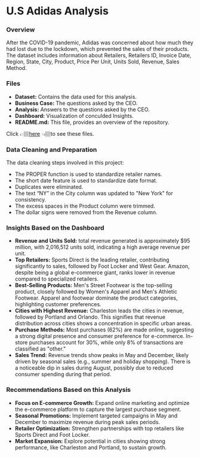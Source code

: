 # U.S Adidas Analysis

### Overview
After the COVID-19 pandemic, Adidas was concerned about how much they had lost due to the lockdown, which prevented the sales of their products. The dataset includes information about Retailers, Retailers ID, Invoice Date, Region, State, City, Product, Price Per Unit, Units Sold, Revenue,	Sales Method.

### Files
- **Dataset:** Contains the data used for this analysis.
- **Business Case:** The questions asked by the CEO. 
- **Analysis:** Answers to the questions asked by the CEO.
- **Dashboard:** Visualization of conculded Insights.
- **README.md:** This file, provides an overview of the repository.

Click 👉🏽[here](https://drive.google.com/drive/folders/1jggSnEoq53k18JCyec8vTng2sbY6qZTA?usp=sharing) 👈🏽to see these files. 

### Data Cleaning and Preparation
The data cleaning steps involved in this project:

- The PROPER function is used to standardize retailer names.
- The short date feature is used to standardize date format.
- Duplicates were eliminated.
- The text “NY” in the City column was updated to "New York" for consistency.
- The excess spaces in the Product column were trimmed.
- The dollar signs were removed from the Revenue column.

### Insights Based on the Dashboard
- **Revenue and Units Sold:** total revenue generated is approximately $95 million, with 2,016,512 units sold, indicating a high average revenue per unit.
- **Top Retailers:** Sports Direct is the leading retailer, contributing significantly to sales, followed by Foot Locker and West Gear. Amazon, despite being a global e-commerce giant, ranks lower in revenue compared to specialized retailers.
- **Best-Selling Products:** Men's Street Footwear is the top-selling product, closely followed by Women's Apparel and Men's Athletic Footwear. Apparel and footwear dominate the product categories, highlighting customer preferences.
- 	**Cities with Highest Revenue:** Charleston leads the cities in revenue, followed by Portland and Orlando. This signifies that revenue distribution across cities shows a concentration in specific urban areas.
- 	**Purchase Methods:** Most purchases (62%) are made online, suggesting a strong digital presence and consumer preference for e-commerce. In-store purchases account for 30%, while only 8% of transactions are classified as "other."
- 	**Sales Trend:** Revenue trends show peaks in May and December, likely driven by seasonal sales (e.g., summer and holiday shopping). There is a noticeable dip in sales during August, possibly due to reduced consumer spending during that period.

### Recommendations Based on this Analysis

- **Focus on E-commerce Growth:** Expand online marketing and optimize the e-commerce platform to capture the largest purchase segment.
- **Seasonal Promotions:** Implement targeted campaigns in May and December to maximize revenue during peak sales periods.
- **Retailer Optimization:** Strengthen partnerships with top retailers like Sports Direct and Foot Locker.
- **Market Expansion:** Explore potential in cities showing strong performance, like Charleston and Portland, to sustain growth.


	

